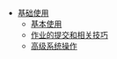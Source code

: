* [基础使用](基础使用/基础使用.md)
    * [基本使用](基础使用/基本使用.md)
    * [作业的提交和相关技巧](基础使用/作业的提交和相关技巧.md)
    * [高级系统操作](基础使用/高级系统操作.md)
